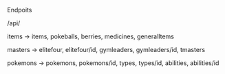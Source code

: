 Endpoits

/api/

items -> items, pokeballs, berries, medicines, generalItems

masters -> elitefour, elitefour/id, gymleaders, gymleaders/id, tmasters

pokemons -> pokemons, pokemons/id, types, types/id, abilities, abilities/id